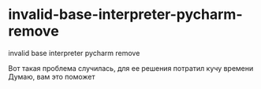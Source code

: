 # invalid-base-interpreter-pycharm-remove
invalid base interpreter pycharm remove

Вот такая проблема случилась, для ее решения потратил кучу времени
Думаю, вам это поможет
